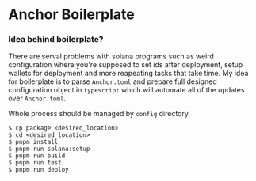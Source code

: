 # Anchor Boilerplate

### Idea behind boilerplate?

There are serval problems with solana programs such as weird configuration where you're supposed to set ids after deployment, setup wallets for deployment and more reapeating tasks that take time. My idea for boilerplate is to parse `Anchor.toml` and prepare full designed configuration object in `typescript` which will automate all of the updates over `Anchor.toml`.

Whole process should be managed by `config` directory.

```
$ cp package <desired_location>
$ cd <desired_location>
$ pnpm install
$ pnpm run solana:setup
$ pnpm run build
$ pnpm run test
$ pnpm run deploy
```
